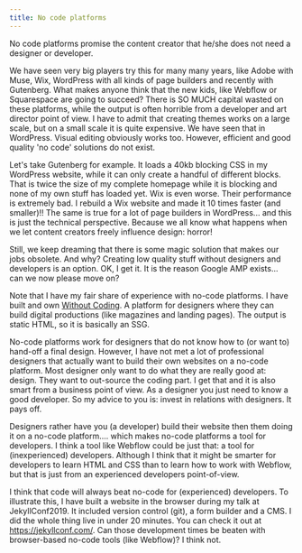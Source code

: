 ```yaml
---
title: No code platforms
---
```


No code platforms promise the content creator that he/she does not need a designer or developer. 

We have seen very big players try this for many many years, like Adobe with Muse, Wix, WordPress with all kinds of page builders and recently with Gutenberg. What makes anyone think that the new kids, like Webflow or Squarespace are going to succeed? There is SO MUCH capital wasted on these platforms, while the output is often horrible from a developer and art director point of view. I have to admit that creating themes works on a large scale, but on a small scale it is quite expensive. We have seen that in WordPress. Visual editing obviously works too. However, efficient and good quality 'no code' solutions do not exist. 

Let's take Gutenberg for example. It loads a 40kb blocking CSS in my WordPress website, while it can only create a handful of different blocks. That is twice the size of my complete homepage while it is blocking and none of my own stuff has loaded yet. Wix is even worse. Their performance is extremely bad. I rebuild a Wix website and made it 10 times faster (and smaller)!! The same is true for a lot of page builders in WordPress... and this is just the technical perspective. Because we all know what happens when we let content creators freely influence design: horror! 

Still, we keep dreaming that there is some magic solution that makes our jobs obsolete. And why? Creating low quality stuff without designers and developers is an option. OK, I get it. It is the reason Google AMP exists... can we now please move on?

Note that I have my fair share of experience with no-code platforms. I have built and own [Without Coding](https://withoutcoding.com/). A platform for designers where they can build digital productions (like magazines and landing pages). The output is static HTML, so it is basically an SSG. 

No-code platforms work for designers that do not know how to (or want to) hand-off a final design. However, I have not met a lot of professional designers that actually want to build their own websites on a no-code platform. Most designer only want to do what they are really good at: design. They want to out-source the coding part. I get that and it is also smart from a business point of view. As a designer you just need to know a good developer. So my advice to you is: invest in relations with designers. It pays off. 

Designers rather have you (a developer) build their website then them doing it on a no-code platform.... which makes no-code platforms a tool for developers. I think a tool like Webflow could be just that: a tool for (inexperienced) developers. Although I think that it might be smarter for developers to learn HTML and CSS than to learn how to work with Webflow, but that is just from an experienced developers point-of-view. 

I think that code will always beat no-code for (experienced) developers. To illustrate this, I have built a website in the browser during my talk at JekyllConf2019. It included version control (git), a form builder and a CMS. I did the whole thing live in under 20 minutes. You can check it out at https://jekyllconf.com/. Can those development times be beaten with browser-based no-code tools (like Webflow)? I think not.